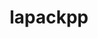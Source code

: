 ---
title: "lapackpp"
layout: cache
categories: [package, develop-2023-06-25]
meta: {"versions": ["2022.07.00"], "compilers": ["gcc@=11.1.0", "gcc@=7.3.1", "oneapi@=2023.1.0"], "oss": ["amzn2", "ubuntu20.04"], "platforms": ["linux"], "targets": ["aarch64", "neoverse_n1", "ppc64le", "x86_64", "x86_64_v3"], "stacks": ["aws-ahug", "aws-ahug-aarch64", "e4s", "e4s-oneapi", "e4s-power", "root"], "num_specs": 9, "num_specs_by_stack": {"e4s": 3, "root": 9, "e4s-power": 2, "e4s-oneapi": 1, "aws-ahug-aarch64": 2, "aws-ahug": 1}}
spec_details: [{"hash": "mefnr2rhzrwnfx6ahsc7a5p3mruqkocq", "compiler": "gcc@=11.1.0", "versions": ["2022.07.00"], "os": "ubuntu20.04", "platform": "linux", "target": "x86_64_v3", "variants": ["build_system=cmake", "build_type=Release", "+cuda", "cuda_arch=80", "generator=make", "~ipo", "~rocm", "+shared"], "stacks": ["e4s", "root"], "size": "-", "tarball": "https://binaries.spack.io/releases/develop-2023-06-25/build_cache/linux-ubuntu20.04-x86_64_v3/gcc-11.1.0/lapackpp-2022.07.00/linux-ubuntu20.04-x86_64_v3-gcc-11.1.0-lapackpp-2022.07.00-mefnr2rhzrwnfx6ahsc7a5p3mruqkocq.spack"}, {"hash": "lhz2k4w6xinx4qmdvagok6fxjxdk4trj", "compiler": "gcc@=11.1.0", "versions": ["2022.07.00"], "os": "ubuntu20.04", "platform": "linux", "target": "ppc64le", "variants": ["build_system=cmake", "build_type=Release", "~cuda", "generator=make", "~ipo", "~rocm", "+shared"], "stacks": ["e4s-power", "root"], "size": "-", "tarball": "https://binaries.spack.io/releases/develop-2023-06-25/build_cache/linux-ubuntu20.04-ppc64le/gcc-11.1.0/lapackpp-2022.07.00/linux-ubuntu20.04-ppc64le-gcc-11.1.0-lapackpp-2022.07.00-lhz2k4w6xinx4qmdvagok6fxjxdk4trj.spack"}, {"hash": "46n5asbvk5ns644owp22k4riq72s2gwh", "compiler": "gcc@=11.1.0", "versions": ["2022.07.00"], "os": "ubuntu20.04", "platform": "linux", "target": "x86_64_v3", "variants": ["amdgpu_target=gfx90a", "build_system=cmake", "build_type=Release", "~cuda", "generator=make", "~ipo", "+rocm", "+shared"], "stacks": ["e4s", "root"], "size": "-", "tarball": "https://binaries.spack.io/releases/develop-2023-06-25/build_cache/linux-ubuntu20.04-x86_64_v3/gcc-11.1.0/lapackpp-2022.07.00/linux-ubuntu20.04-x86_64_v3-gcc-11.1.0-lapackpp-2022.07.00-46n5asbvk5ns644owp22k4riq72s2gwh.spack"}, {"hash": "scusp2gmiv5o34suvs3s7lrj2hh2tcut", "compiler": "oneapi@=2023.1.0", "versions": ["2022.07.00"], "os": "ubuntu20.04", "platform": "linux", "target": "x86_64", "variants": ["build_system=cmake", "build_type=Release", "~cuda", "generator=make", "~ipo", "~rocm", "+shared"], "stacks": ["root", "e4s-oneapi"], "size": "-", "tarball": "https://binaries.spack.io/releases/develop-2023-06-25/build_cache/linux-ubuntu20.04-x86_64/oneapi-2023.1.0/lapackpp-2022.07.00/linux-ubuntu20.04-x86_64-oneapi-2023.1.0-lapackpp-2022.07.00-scusp2gmiv5o34suvs3s7lrj2hh2tcut.spack"}, {"hash": "7vccbebwssey3775tovryiffdta42wlr", "compiler": "gcc@=11.1.0", "versions": ["2022.07.00"], "os": "ubuntu20.04", "platform": "linux", "target": "x86_64_v3", "variants": ["build_system=cmake", "build_type=Release", "~cuda", "generator=make", "~ipo", "~rocm", "+shared"], "stacks": ["e4s", "root"], "size": "-", "tarball": "https://binaries.spack.io/releases/develop-2023-06-25/build_cache/linux-ubuntu20.04-x86_64_v3/gcc-11.1.0/lapackpp-2022.07.00/linux-ubuntu20.04-x86_64_v3-gcc-11.1.0-lapackpp-2022.07.00-7vccbebwssey3775tovryiffdta42wlr.spack"}, {"hash": "fcs4zvhxrxpvswpcyywcekwf6uqdh7yw", "compiler": "gcc@=11.1.0", "versions": ["2022.07.00"], "os": "ubuntu20.04", "platform": "linux", "target": "ppc64le", "variants": ["build_system=cmake", "build_type=Release", "+cuda", "cuda_arch=70", "generator=make", "~ipo", "~rocm", "+shared"], "stacks": ["e4s-power", "root"], "size": "-", "tarball": "https://binaries.spack.io/releases/develop-2023-06-25/build_cache/linux-ubuntu20.04-ppc64le/gcc-11.1.0/lapackpp-2022.07.00/linux-ubuntu20.04-ppc64le-gcc-11.1.0-lapackpp-2022.07.00-fcs4zvhxrxpvswpcyywcekwf6uqdh7yw.spack"}, {"hash": "csasnb53vfqqfi6nqc2sj6l2scd2kirf", "compiler": "gcc@=7.3.1", "versions": ["2022.07.00"], "os": "amzn2", "platform": "linux", "target": "neoverse_n1", "variants": ["build_system=cmake", "build_type=Release", "~cuda", "generator=make", "~ipo", "~rocm", "+shared"], "stacks": ["root", "aws-ahug-aarch64"], "size": "-", "tarball": "https://binaries.spack.io/releases/develop-2023-06-25/build_cache/linux-amzn2-neoverse_n1/gcc-7.3.1/lapackpp-2022.07.00/linux-amzn2-neoverse_n1-gcc-7.3.1-lapackpp-2022.07.00-csasnb53vfqqfi6nqc2sj6l2scd2kirf.spack"}, {"hash": "ml4kysnyhstfcynnnu4y5pk4wf26yols", "compiler": "gcc@=7.3.1", "versions": ["2022.07.00"], "os": "amzn2", "platform": "linux", "target": "x86_64_v3", "variants": ["build_system=cmake", "build_type=Release", "~cuda", "generator=make", "~ipo", "~rocm", "+shared"], "stacks": ["aws-ahug", "root"], "size": "-", "tarball": "https://binaries.spack.io/releases/develop-2023-06-25/build_cache/linux-amzn2-x86_64_v3/gcc-7.3.1/lapackpp-2022.07.00/linux-amzn2-x86_64_v3-gcc-7.3.1-lapackpp-2022.07.00-ml4kysnyhstfcynnnu4y5pk4wf26yols.spack"}, {"hash": "i6tl4xne47ddzx5w5gav5fncn4kq2v6r", "compiler": "gcc@=7.3.1", "versions": ["2022.07.00"], "os": "amzn2", "platform": "linux", "target": "aarch64", "variants": ["build_system=cmake", "build_type=Release", "~cuda", "generator=make", "~ipo", "~rocm", "+shared"], "stacks": ["root", "aws-ahug-aarch64"], "size": "-", "tarball": "https://binaries.spack.io/releases/develop-2023-06-25/build_cache/linux-amzn2-aarch64/gcc-7.3.1/lapackpp-2022.07.00/linux-amzn2-aarch64-gcc-7.3.1-lapackpp-2022.07.00-i6tl4xne47ddzx5w5gav5fncn4kq2v6r.spack"}]
---